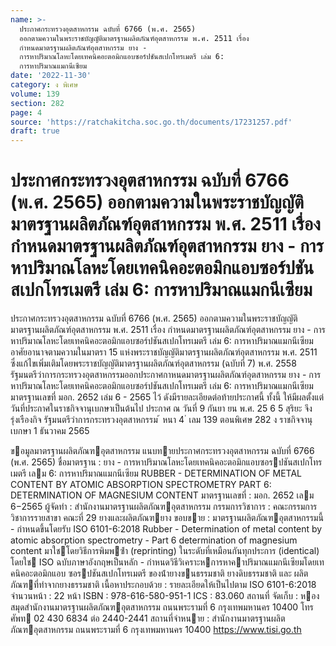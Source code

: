 ```yaml
---
name: >-
  ประกาศกระทรวงอุตสาหกรรม ฉบับที่ 6766 (พ.ศ. 2565)
  ออกตามความในพระราชบัญญัติมาตรฐานผลิตภัณฑ์อุตสาหกรรม พ.ศ. 2511 เรื่อง
  กำหนดมาตรฐานผลิตภัณฑ์อุตสาหกรรม ยาง -
  การหาปริมาณโลหะโดยเทคนิคอะตอมิกแอบซอร์ปชันสเปกโทรเมตรี เล่ม 6:
  การหาปริมาณแมกนีเซียม
date: '2022-11-30'
category: ง พิเศษ
volume: 139
section: 282
page: 4
source: 'https://ratchakitcha.soc.go.th/documents/17231257.pdf'
draft: true
---
```


# ประกาศกระทรวงอุตสาหกรรม ฉบับที่ 6766 (พ.ศ. 2565) ออกตามความในพระราชบัญญัติมาตรฐานผลิตภัณฑ์อุตสาหกรรม พ.ศ. 2511 เรื่อง กำหนดมาตรฐานผลิตภัณฑ์อุตสาหกรรม ยาง - การหาปริมาณโลหะโดยเทคนิคอะตอมิกแอบซอร์ปชันสเปกโทรเมตรี เล่ม 6: การหาปริมาณแมกนีเซียม

ประกาศกระทรวงอุตสาหกรรม ฉบับที่ 6766 (พ.ศ. 2565) ออกตามความในพระราชบัญญัติมาตรฐานผลิตภัณฑ์อุตสาหกรรม พ.ศ. 2511 เรื่อง กำหนดมาตรฐานผลิตภัณฑ์อุตสาหกรรม ยาง - การหาปริมาณโลหะโดยเทคนิคอะตอมิกแอบซอร์ปชันสเปกโทรเมตรี เล่ม 6: การหาปริมาณแมกนีเซียม อาศัยอานาจตามความในมาตรา 15 แห่งพระราชบัญญัติมาตรฐานผลิตภัณฑ์อุตสาหกรรม พ.ศ. 2511 ซึ่งแก้ไขเพิ่มเติมโดยพระราชบัญญัติมาตรฐานผลิตภัณฑ์อุตสาหกรรม (ฉบับที่ 7) พ.ศ. 2558 รัฐมนตรีว่าการกระทรวงอุตสาหกรรมออกประกาศกาหนดมาตรฐานผลิตภัณฑ์อุตสาหกรรม ยาง - การหาปริมาณโลหะโดยเทคนิคอะตอมิกแอบซอร์ปชันสเปกโทรเมตรี เล่ม 6: การหาปริมาณแมกนีเซียม มาตรฐานเลขที่ มอก. 2652 เล่ม 6 - 2565 ไว้ ดังมีรายละเอียดต่อท้ายประกาศนี้ ทั้งนี้ ให้มีผลตั้งแต่วันที่ประกาศในราชกิจจานุเบกษาเป็นต้นไป ประกาศ ณ วันที่ 9 กันยา ยน พ.ศ. 25 6 5 สุริยะ จึงรุ่งเรืองกิจ รัฐมนตรีว่าการกระทรวงอุตสาหกรรม ้ หนา 4 ่ เลม 139 ตอนพิเศษ 282 ง ราชกิจจานุเบกษา 1 ธันวาคม 2565

ขอมูลมาตรฐานผลิตภัณฑอุตสาหกรรม แนบทายประกาศกระทรวงอุตสาหกรรม ฉบับที่ 6766 (พ.ศ. 2565) ชื่อมาตรฐาน : ยาง - การหาปริมาณโลหะโดยเทคนิคอะตอมิกแอบซอรปชันสเปกโทรเมตรี เลม 6: การหาปริมาณแมกนีเซียม RUBBER - DETERMINATION OF METAL CONTENT BY ATOMIC ABSORPTION SPECTROMETRY PART 6: DETERMINATION OF MAGNESIUM CONTENT มาตรฐานเลขที่ : มอก. 2652 เลม 6−2565 ผู้จัดทํา : สํานักงานมาตรฐานผลิตภัณฑอุตสาหกรรม กรรมการวิชาการ : คณะกรรมการวิชาการรายสาขา คณะที่ 29 ยางและผลิตภัณฑยาง ขอบขาย : มาตรฐานผลิตภัณฑอุตสาหกรรมนี้ - กําหนดขึ้นโดยรับ ISO 6101-6:2018 Rubber - Determination of metal content by atomic absorption spectrometry - Part 6 determination of magnesium content มาใชโดยวิธีการพิมพซ้ํา (reprinting) ในระดับที่เหมือนกันทุกประการ (identical) โดยใช ISO ฉบับภาษาอังกฤษเป็นหลัก - กําหนดวิธีวิเคราะหการหาคาปริมาณแมกนีเซียมโดยเทคนิคอะตอมิกแอบ ซอรปชันสเปกโทรเมตรี ของน้ํายางขนธรรมชาติ ยางดิบธรรมชาติ และ ผลิตภัณฑที่ทําจากยางธรรมชาติ เนื้อหาประกอบด้วย : รายละเอียดให้เป็นไปตาม ISO 6101-6:2018 จํานวนหน้า : 22 หน้า ISBN : 978-616-580-951-1 ICS : 83.060 สถานที่ จัดเก็บ : หองสมุดสํานักงานมาตรฐานผลิตภัณฑอุตสาหกรรม ถนนพระรามที่ 6 กรุงเทพมหานคร 10400 โทรศัพท 02 430 6834 ต่อ 2440-2441 สถานที่จําหนาย : สํานักงานมาตรฐานผลิตภัณฑอุตสาหกรรม ถนนพระรามที่ 6 กรุงเทพมหานคร 10400 https://www.tisi.go.th
